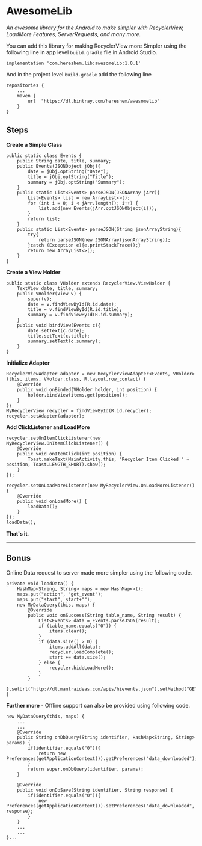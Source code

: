 # AwesomeLib
*An awesome library for the Android to make simpler with RecyclerView, LoadMore Features, ServerRequests, and many more.*

You can add this library for making RecyclerView more Simpler using the following line in app level ```build.gradle``` file in Android Studio.

```
implementation 'com.hereshem.lib:awesomelib:1.0.1'
```
And in the project level ```build.gradle``` add the following line

```
repositories {
    ...
    maven {
        url  "https://dl.bintray.com/hereshem/awesomelib"
    }
}
```
## Steps

**Create a Simple Class**

```
public static class Events {
    public String date, title, summary;
    public Events(JSONObject jObj){
        date = jObj.optString("Date");
        title = jObj.optString("Title");
        summary = jObj.optString("Summary");
    }
    public static List<Events> parseJSON(JSONArray jArr){
        List<Events> list = new ArrayList<>();
        for (int i = 0; i < jArr.length(); i++) {
            list.add(new Events(jArr.optJSONObject(i)));
        }
        return list;
    }
    public static List<Events> parseJSON(String jsonArrayString){
        try{
            return parseJSON(new JSONArray(jsonArrayString));
        }catch (Exception e){e.printStackTrace();}
        return new ArrayList<>();
    }
}
```

**Create a View Holder**

```
public static class VHolder extends RecyclerView.ViewHolder {
    TextView date, title, summary;
    public VHolder(View v) {
        super(v);
        date = v.findViewById(R.id.date);
        title = v.findViewById(R.id.title);
        summary = v.findViewById(R.id.summary);
    }
    public void bindView(Events c){
        date.setText(c.date);
        title.setText(c.title);
        summary.setText(c.summary);
    }
}
```

**Initialize Adapter**

```
RecyclerViewAdapter adapter = new RecyclerViewAdapter<Events, VHolder>(this, items, VHolder.class, R.layout.row_contact) {
    @Override
    public void onBinded(VHolder holder, int position) {
        holder.bindView(items.get(position));
    }
};
MyRecyclerView recycler = findViewById(R.id.recycler);
recycler.setAdapter(adapter);
```

**Add ClickListener and LoadMore**

```
recycler.setOnItemClickListener(new MyRecyclerView.OnItemClickListener() {
    @Override
    public void onItemClick(int position) {
        Toast.makeText(MainActivity.this, "Recycler Item Clicked " + position, Toast.LENGTH_SHORT).show();
    }
});

recycler.setOnLoadMoreListener(new MyRecyclerView.OnLoadMoreListener() {
    @Override
    public void onLoadMore() {
        loadData();
    }
});
loadData();
```

**That's it**. 

----

## Bonus

Online Data request to server made more simpler using the following code.

```
private void loadData() {
    HashMap<String, String> maps = new HashMap<>();
    maps.put("action", "get_event");
    maps.put("start", start+"");
    new MyDataQuery(this, maps) {
        @Override
        public void onSuccess(String table_name, String result) {
            List<Events> data = Events.parseJSON(result);
            if (table_name.equals("0")) {
                items.clear();
            }
            if (data.size() > 0) {
                items.addAll(data);
                recycler.loadComplete();
                start += data.size();
            } else {
                recycler.hideLoadMore();
            }
        }
    }.setUrl("http://dl.mantraideas.com/apis/hievents.json").setMethod("GET").setTable(start+"").execute();
}
```

**Further more** - Offline support can also be provided using following code.

```
new MyDataQuery(this, maps) {
	...
	...
    @Override
    public String onDbQuery(String identifier, HashMap<String, String> params) {
        if(identifier.equals("0")){
            return new Preferences(getApplicationContext()).getPreferences("data_downloaded");
        }
        return super.onDbQuery(identifier, params);
    }

    @Override
    public void onDbSave(String identifier, String response) {
        if(identifier.equals("0")){
            new Preferences(getApplicationContext()).setPreferences("data_downloaded", response);
        }
    }
    ...
    ...
}...
```
